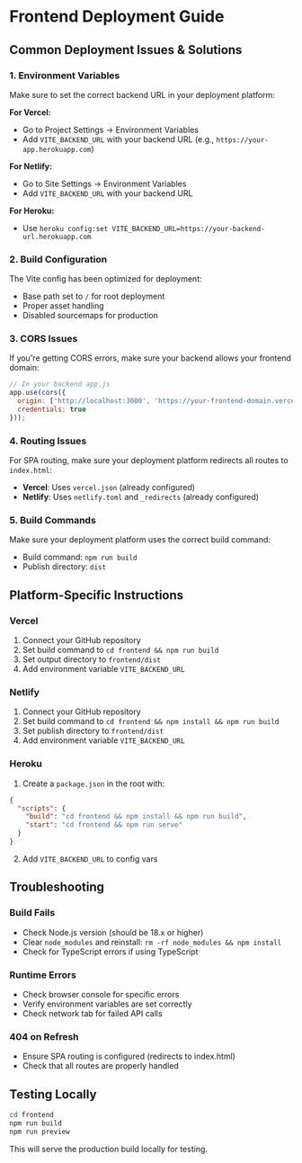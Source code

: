 # Frontend Deployment Guide

## Common Deployment Issues & Solutions

### 1. Environment Variables
Make sure to set the correct backend URL in your deployment platform:

**For Vercel:**
- Go to Project Settings → Environment Variables
- Add `VITE_BACKEND_URL` with your backend URL (e.g., `https://your-app.herokuapp.com`)

**For Netlify:**
- Go to Site Settings → Environment Variables
- Add `VITE_BACKEND_URL` with your backend URL

**For Heroku:**
- Use `heroku config:set VITE_BACKEND_URL=https://your-backend-url.herokuapp.com`

### 2. Build Configuration
The Vite config has been optimized for deployment:
- Base path set to `/` for root deployment
- Proper asset handling
- Disabled sourcemaps for production

### 3. CORS Issues
If you're getting CORS errors, make sure your backend allows your frontend domain:

```javascript
// In your backend app.js
app.use(cors({
  origin: ['http://localhost:3000', 'https://your-frontend-domain.vercel.app'],
  credentials: true
}));
```

### 4. Routing Issues
For SPA routing, make sure your deployment platform redirects all routes to `index.html`:
- **Vercel**: Uses `vercel.json` (already configured)
- **Netlify**: Uses `netlify.toml` and `_redirects` (already configured)

### 5. Build Commands
Make sure your deployment platform uses the correct build command:
- Build command: `npm run build`
- Publish directory: `dist`

## Platform-Specific Instructions

### Vercel
1. Connect your GitHub repository
2. Set build command to `cd frontend && npm run build`
3. Set output directory to `frontend/dist`
4. Add environment variable `VITE_BACKEND_URL`

### Netlify
1. Connect your GitHub repository
2. Set build command to `cd frontend && npm install && npm run build`
3. Set publish directory to `frontend/dist`
4. Add environment variable `VITE_BACKEND_URL`

### Heroku
1. Create a `package.json` in the root with:
```json
{
  "scripts": {
    "build": "cd frontend && npm install && npm run build",
    "start": "cd frontend && npm run serve"
  }
}
```
2. Add `VITE_BACKEND_URL` to config vars

## Troubleshooting

### Build Fails
- Check Node.js version (should be 18.x or higher)
- Clear `node_modules` and reinstall: `rm -rf node_modules && npm install`
- Check for TypeScript errors if using TypeScript

### Runtime Errors
- Check browser console for specific errors
- Verify environment variables are set correctly
- Check network tab for failed API calls

### 404 on Refresh
- Ensure SPA routing is configured (redirects to index.html)
- Check that all routes are properly handled

## Testing Locally
```bash
cd frontend
npm run build
npm run preview
```

This will serve the production build locally for testing.
